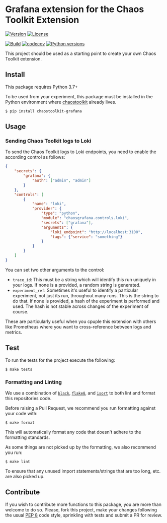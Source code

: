 # Grafana extension for the Chaos Toolkit Extension

[![Version](https://img.shields.io/pypi/v/chaostoolkit-grafana.svg)](https://img.shields.io/pypi/v/chaostoolkit-grafana.svg)
[![License](https://img.shields.io/pypi/l/chaostoolkit-grafana.svg)](https://img.shields.io/pypi/l/chaostoolkit-grafana.svg)

[![Build](https://github.com/chaostoolkit-incubator/chaostoolkit-grafana/actions/workflows/build.yaml/badge.svg)](https://github.com/chaostoolkit-incubator/chaostoolkit-grafana/actions/workflows/build.yaml)
[![codecov](https://codecov.io/gh/chaostoolkit-incubator/chaostoolkit-grafana/branch/master/graph/badge.svg)](https://codecov.io/gh/chaostoolkit-incubator/chaostoolkit-grafana)
[![Python versions](https://img.shields.io/pypi/pyversions/chaostoolkit-grafana.svg)](https://www.python.org/)

This project should be used as a starting point to create your own
Chaos Toolkit extension.

## Install

This package requires Python 3.7+

To be used from your experiment, this package must be installed in the Python
environment where [chaostoolkit][] already lives.

[chaostoolkit]: https://github.com/chaostoolkit/chaostoolkit

```
$ pip install chaostoolkit-grafana
```

## Usage

### Sending Chaos Toolkit logs to Loki

To send the Chaos Toolkit logs to Loki endpoints, you need to enable the
according control as follows:

```json
{
    "secrets": {
        "grafana": {
            "auth": ["admin", "admin"]
        }
    },
    "controls": [
        {
            "name": "loki",
            "provider": {
                "type": "python",
                "module": "chaosgrafana.controls.loki",
                "secrets": ["grafana"],
                "arguments": {
                    "loki_endpoint": "http://localhost:3100",
                    "tags": {"service": "something"}
                }
            }
        }
    ]
}
```

You can set two other arguments to the control:

* `trace_id`: This must be a string which will identify this run uniquely in
  your logs. If none is a provided, a random string is generated.
* `experiment_ref`: Sometimes it's useful to identify a particular experiment,
  not just its run, throughout many runs. This is the string to do that. If
  none is provided, a hash of the experiment is performed and used. The hash
  is not stable across changes of the experiment of course.
  
These are particularly useful when you cpuple this extension with others like
Prometheus where you want to cross-reference between logs and metrics.

## Test

To run the tests for the project execute the following:

```
$ make tests
```

### Formatting and Linting

We use a combination of [`black`][black], [`flake8`][flake8], and [`isort`][isort]
to both lint and format this repositories code.

[black]: https://github.com/psf/black
[flake8]: https://github.com/PyCQA/flake8
[isort]: https://github.com/PyCQA/isort

Before raising a Pull Request, we recommend you run formatting against your
code with:

```console
$ make format
```

This will automatically format any code that doesn't adhere to the formatting
standards.

As some things are not picked up by the formatting, we also recommend you run:

```console
$ make lint
```

To ensure that any unused import statements/strings that are too long, etc.
are also picked up.

## Contribute

If you wish to contribute more functions to this package, you are more than
welcome to do so. Please, fork this project, make your changes following the
usual [PEP 8][pep8] code style, sprinkling with tests and submit a PR for
review.

[pep8]: https://pycodestyle.readthedocs.io/en/latest/
